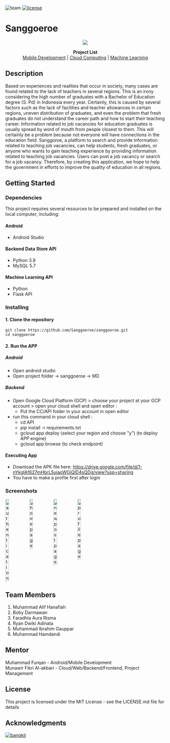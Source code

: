 ![team](https://img.shields.io/badge/Team%20ID-C23--PC626-green)
[![license](https://img.shields.io/badge/License-MIT-green)](https://github.com/Sanggoeroe/sanggoeroe/blob/main/LICENSE)

# Sanggoeroe

<p align="center">
  <img src="https://github.com/sanggoroe/sanggoroe/assets/88946724/8e41a670-b785-4acd-a210-d7a71e02e78c">

  <p align="center">
   <b>Project List</b> <br>
   <a href="https://github.com/sanggoroe/sanggoroe/tree/main/MD">Mobile Development</a> | 
   <a href="https://github.com/sanggoroe/sanggoroe/tree/main/CC">Cloud Computing</a> | 
   <a href="https://github.com/sanggoroe/sanggoroe/tree/main/ML">Machine Learning</a>
  </p>
</p>

## Description

Based on experiences and realities that occur in society, many cases are found related to the lack of teachers in several regions. This is an irony considering the high number of graduates with a Bachelor of Education degree (S. Pd) in Indonesia every year. Certainly, this is caused by several factors such as the lack of facilities and teacher allowances in certain regions, uneven distribution of graduates, and even the problem that fresh graduates do not understand the career path and how to start their teaching career. Information related to job vacancies for education graduates is usually spread by word of mouth from people closest to them. This will certainly be a problem because not everyone will have connections in the education field. Sanggoroe, a platform to search and provide information related to teaching job vacancies, can help students, fresh graduates, or anyone who wants to gain teaching experience by providing information related to teaching job vacancies. Users can post a job vacancy or search for a job vacancy. Therefore, by creating this application, we hope to help the government in efforts to improve the quality of education in all regions. 

## Getting Started

### Dependencies
This project requires several resources to be prepared and installed on the local computer, including:
#### Android
* Android Studio

#### Backend Data Store API
* Python 3.9
* MySQL  5.7

#### Machine Learning API
* Python
* Flask API

### Installing

#### 1. Clone the repository
```
git clone https://github.com/Sanggoeroe/sanggoeroe.git
cd sanggoeroe
```
#### 2. Run the APP
##### Android
- Open android studio
- Open project folder -> sanggoeroe -> MD

##### Backend
- Open Google Cloud Platform (GCP) > choose your project at your GCP account > open your cloud shell and open editor :
    - Put the CC/API folder in your account in open editor
- run this command in your cloud shell :
    - cd API
    - pip install -r requirements.txt
    - gcloud app deploy (select your region and choose "y") (to deploy APP engine)
    - gcloud app browse (to check endpoint)

#### Executing App
* Download the APK file here:
https://drive.google.com/file/d/1-nYkgIAf627mHbrL5ujaoWGiQID4sQDg/view?usp=sharing
* You have to make a profile first after login

### Screenshots

<div style="display:flex;">
  <img src="https://github.com/Sanggoeroe/sanggoeroe/assets/88946724/5acdf064-36b1-4410-ac01-dd769e671da9" alt="authentication" width="15%">
  <img src="https://github.com/Sanggoeroe/sanggoeroe/assets/88946724/3361cc1d-163b-4535-9f57-aa983907543f" alt="home page" width="15%">
  <img src="https://github.com/Sanggoeroe/sanggoeroe/assets/88946724/07895510-36c5-46e5-8401-0d064cafece1" alt="new post page" width="15%">
  <img src="https://github.com/Sanggoeroe/sanggoeroe/assets/88946724/9fb54ae1-ffe2-450b-9430-40ef80d144e8" alt="profile page" width="15%">
</div>

## Team Members

1. Muhammad Alif Hanafiah
2. Boby Darmawan
3. Faradhia Aura Risma
4. Ryan Dwiki Adinata
5. Muhammad Ibrahim Gauppar
6. Muhammad Hamdandi

## Mentor

Muhammad Furqan - Android/Mobile Development <br>
Munawir Fikri Al-akbari - Cloud/Web/Backend/Frontend, Project Management

## License

This project is licensed under the MIT License - see the LICENSE.md file for details

## Acknowledgments

[![bangkit](https://github.com/Sanggoeroe/sanggoeroe/assets/88946724/97c74713-2f52-4a4d-90fa-75d5d5228f81)](https://grow.google/intl/id_id/bangkit/)
